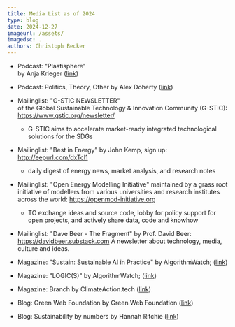 ```yaml
---
title: Media List as of 2024
type: blog
date: 2024-12-27
imageurl: /assets/
imagedsc: .
authors: Christoph Becker
---
```



* Podcast: "Plastisphere"<br/>
    by Anja Krieger ([link](https://anjakrieger.com/plastisphere/))

* Podcast: Politics, Theory, Other
    by Alex Doherty ([link](https://soundcloud.com/poltheoryother))

* Mailinglist: "G-STIC NEWSLETTER"<br/>
    of the Global Sustainable Technology & Innovation Community (G-STIC): https://www.gstic.org/newsletter/
    * G-STIC aims to accelerate market-ready integrated technological solutions for the SDGs

* Mailinglist: "Best in Energy"
    by John Kemp, sign up: http://eepurl.com/dxTcl1
    * daily digest of energy news, market analysis, and research notes

* Mailinglist: "Open Energy Modelling Initiative"
    maintained by a grass root initiative of modellers from various universities and research institutes across the world: https://openmod-initiative.org
    * TO exchange ideas and source code, lobby for policy support for open projects, and actively share data, code and knowhow

* Mailinglist: "Dave Beer - The Fragment"
    by Prof. David Beer: https://davidbeer.substack.com
    A newsletter about technology, media, culture and ideas.

* Magazine: "Sustain: Sustainable AI in Practice"
    by AlgorithmWatch; ([link](https://algorithmwatch.org/en/sustain-magazine-2022/))

* Magazine: "LOGIC(S)"
    by AlgorithmWatch; ([link](https://logicmag.io/))

* Magazine: Branch
    by ClimateAction.tech ([link](https://branch.climateaction.tech/))

* Blog: Green Web Foundation
    by Green Web Foundation ([link](https://www.thegreenwebfoundation.org/news/))

* Blog: Sustainability by numbers
    by Hannah Ritchie ([link](https://www.sustainabilitybynumbers.com/))
